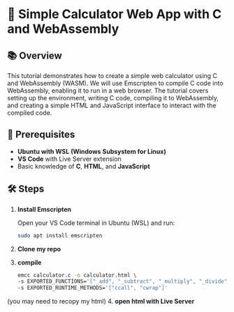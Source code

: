# 🧮 Simple Calculator Web App with C and WebAssembly

## 📚 Overview

This tutorial demonstrates how to create a simple web calculator using C and WebAssembly (WASM). We will use Emscripten to compile C code into WebAssembly, enabling it to run in a web browser. The tutorial covers setting up the environment, writing C code, compiling it to WebAssembly, and creating a simple HTML and JavaScript interface to interact with the compiled code.

## 🚀 Prerequisites

- **Ubuntu with WSL (Windows Subsystem for Linux)**
- **VS Code** with Live Server extension
- Basic knowledge of **C**, **HTML**, and **JavaScript**

## 🛠️ Steps

1. **Install Emscripten**

   Open your VS Code terminal in Ubuntu (WSL) and run:

   ```bash
   sudo apt install emscripten
2. **Clone my repo**
3. **compile**
    ```bash
   emcc calculator.c -o calculator.html \
    -s EXPORTED_FUNCTIONS='["_add", "_subtract", "_multiply", "_divide", "_is_odd", "_is_prime"]' \
    -s EXPORTED_RUNTIME_METHODS='["ccall", "cwrap"]'

  (you may need to recopy my html)
4. **open html with Live Server**
